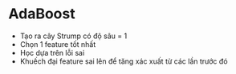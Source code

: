 # AdaBoost

- Tạo ra cây Strump có độ sâu = 1
- Chọn 1 feature tốt nhất
- Học dựa trên lỗi sai
- Khuếch đại feature sai lên để tăng xác xuất từ các lần trước đó

